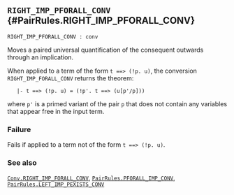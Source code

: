 ## `RIGHT_IMP_PFORALL_CONV` {#PairRules.RIGHT_IMP_PFORALL_CONV}


```
RIGHT_IMP_PFORALL_CONV : conv
```



Moves a paired universal quantification of the consequent outwards through an
implication.


When applied to a term of the form `t ==> (!p. u)`, the conversion
`RIGHT_IMP_FORALL_CONV` returns the theorem:
    
       |- t ==> (!p. u) = (!p'. t ==> (u[p'/p]))
    
where `p'` is a primed variant of the pair `p` that does not
contain any variables that appear free in the input term.

### Failure

Fails if applied to a term not of the form `t ==> (!p. u)`.

### See also

[`Conv.RIGHT_IMP_FORALL_CONV`](#Conv.RIGHT_IMP_FORALL_CONV), [`PairRules.PFORALL_IMP_CONV`](#PairRules.PFORALL_IMP_CONV), [`PairRules.LEFT_IMP_PEXISTS_CONV`](#PairRules.LEFT_IMP_PEXISTS_CONV)

